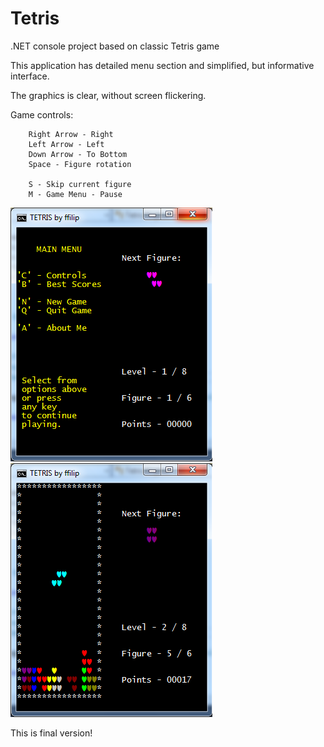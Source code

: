 # Tetris
.NET console project based on classic Tetris game

 This application has detailed menu section and simplified, but informative interface.
 
 The graphics is clear, without screen flickering.


Game controls:

        Right Arrow - Right
        Left Arrow - Left
        Down Arrow - To Bottom
        Space - Figure rotation
        
        S - Skip current figure
        M - Game Menu - Pause
        

<div>
    <img src = "1.png"> &nbsp;
    <img src = "2.png">
</div>
      
      
      
   This is final version!               

